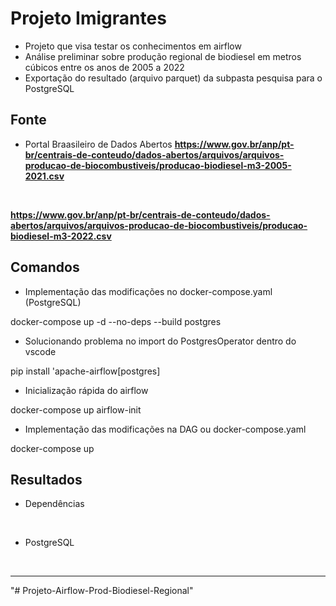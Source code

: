 # Projeto Imigrantes


- Projeto que visa testar os conhecimentos em airflow
- Análise preliminar sobre produção regional de biodiesel em metros cúbicos entre os anos de 2005 a 2022
- Exportação do resultado (arquivo parquet) da subpasta pesquisa para o PostgreSQL

## Fonte

- Portal Braasileiro de Dados Abertos
__https://www.gov.br/anp/pt-br/centrais-de-conteudo/dados-abertos/arquivos/arquivos-producao-de-biocombustiveis/producao-biodiesel-m3-2005-2021.csv__

<br>

__https://www.gov.br/anp/pt-br/centrais-de-conteudo/dados-abertos/arquivos/arquivos-producao-de-biocombustiveis/producao-biodiesel-m3-2022.csv__

## Comandos

- Implementação das modificações no docker-compose.yaml (PostgreSQL)

docker-compose up -d --no-deps --build postgres

- Solucionando problema no import do PostgresOperator dentro do vscode

pip install 'apache-airflow[postgres]

- Inicialização rápida do airflow

docker-compose up airflow-init

- Implementação das modificações na DAG ou docker-compose.yaml

docker-compose up

## Resultados

- Dependências

<br>

- PostgreSQL

<br>

<hr>

"# Projeto-Airflow-Prod-Biodiesel-Regional" 
